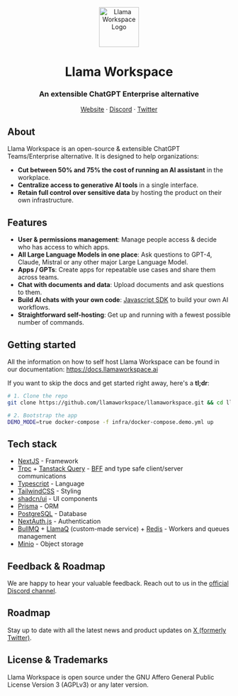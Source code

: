 <p align="center">
<a href="https://llamaworkspace.ai">
  <img width="90" src="https://assets.llamaworkspace.ai/llama-workspace-logo-black-square.png" alt="Llama Workspace Logo">
</a>
</p>

<p align="center">
	<h1 align="center"><b>Llama Workspace</b></h1>

<h3 align="center"><strong>An extensible ChatGPT Enterprise alternative</strong></h3>
<p align="center">
    <a href="https://llamaworkspace.ai/">Website</a>
    ·
    <a href="https://go.midday.ai/anPiuRx">Discord</a>
    ·
    <a href="https://twitter.com/llamaworkspace">Twitter</a>
</p>

## About

Llama Workspace is an open-source & extensible ChatGPT Teams/Enterprise alternative. It is designed to help organizations:

- **Cut between 50% and 75% the cost of running an AI assistant** in the workplace.
- **Centralize access to generative AI tools** in a single interface.
- **Retain full control over sensitive data** by hosting the product on their own infrastructure.

## Features

- **User & permissions management**: Manage people access & decide who has access to which apps.
- **All Large Language Models in one place**: Ask questions to GPT-4, Claude, Mistral or any other major Large Language Model.
- **Apps / GPTs**: Create apps for repeatable use cases and share them across teams.
- **Chat with documents and data**: Upload documents and ask questions to them.
- **Build AI chats with your own code**: [Javascript SDK](https://docs.llamaworkspace.ai/javascript-sdk/installation) to build your own AI workflows.
- **Straightforward self-hosting**: Get up and running with a fewest possible number of commands.

## Getting started

All the information on how to self host Llama Workspace can be found in our documentation: https://docs.llamaworkspace.ai

If you want to skip the docs and get started right away, here's a **tl;dr**:

```bash
# 1. Clone the repo
git clone https://github.com/llamaworkspace/llamaworkspace.git && cd llamaworkspace

# 2. Bootstrap the app
DEMO_MODE=true docker-compose -f infra/docker-compose.demo.yml up
```

## Tech stack

- [NextJS](https://nextjs.org/) - Framework
- [Trpc](https://trpc.io/) + [Tanstack Query](https://tanstack.com/query/latest) - [BFF](https://learn.microsoft.com/en-us/azure/architecture/patterns/backends-for-frontends) and type safe client/server communications
- [Typescript](https://www.typescriptlang.org/) - Language
- [TailwindCSS](https://tailwindcss.com/) - Styling
- [shadcn/ui](https://ui.shadcn.com/) - UI components
- [Prisma](https://www.prisma.io/) - ORM
- [PostgreSQL](https://www.postgresql.org/) - Database
- [NextAuth.js](https://next-auth.js.org/) - Authentication
- [BullMQ](https://docs.bullmq.io/) + [LlamaQ](https://github.com/llamaworkspace/llamaq) (custom-made service) + [Redis](https://redis.io/) - Workers and queues management
- [Minio](https://min.io/) - Object storage

## Feedback & Roadmap

We are happy to hear your valuable feedback. Reach out to us in the [official Discord channel](https://discord.com/invite/wTHhNBDKvW).

## Roadmap

Stay up to date with all the latest news and product updates on [X (formerly Twitter)](https://twitter.com/llamaworkspace).

## License & Trademarks

Llama Workspace is open source under the GNU Affero General Public License Version 3 (AGPLv3) or any later version.
